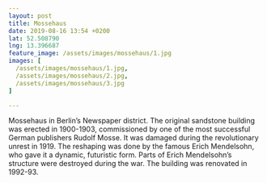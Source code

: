 ```yaml
---
layout: post
title: Mossehaus
date: 2019-08-16 13:54 +0200
lat: 52.508790
lng: 13.396687
feature_image: /assets/images/mossehaus/1.jpg
images: [
  /assets/images/mossehaus/1.jpg,
  /assets/images/mossehaus/2.jpg,
  /assets/images/mossehaus/3.jpg
]

---
```


Mossehaus in Berlin’s Newspaper district. The original sandstone building was erected in 1900-1903, commissioned by one of the most successful German publishers Rudolf Mosse. It was damaged during the revolutionary unrest in 1919. The reshaping was done by the famous Erich Mendelsohn, who gave it a dynamic, futuristic form. Parts of Erich Mendelsohn’s structure were destroyed during the war. The building was renovated in 1992-93.
